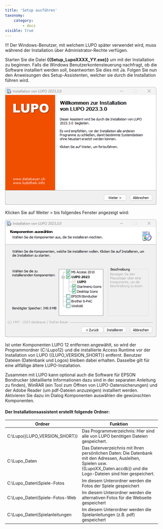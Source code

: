 ```yaml
---
title: 'Setup ausführen'
taxonomy:
    category:
        - docs
visible: true
---
```


!!! Der Windows-Benutzer, mit welchem LUPO später verwendet wird, muss während der Installation über Administrator-Rechte verfügen.

Starten Sie die Datei **{{Setup_LupoXXXX_YY.exe}}** um mit der Installation zu beginnen. Falls die Windows Benutzerkontensteuerung nachfragt, ob die Software installiert werden soll, beantworten Sie dies mit Ja. Folgen Sie nun den Anweisungen des Setup-Assistenten, welcher sie durch die Installation führen wird.

![Install](../../images/install-welcome.png)

Klicken Sie auf <span class="btn-lupo">Weiter ></span> bis folgendes Fenster angezeigt wird:

![Install](../../images/install-components.png)

Ist unter Komponenten LUPO 12 entfernen angewählt, so wird der Programmordner (C:\\Lupo12) und die installierte Access Runtime vor der Installation von LUPO {{LUPO_VERSION_SHORT}} entfernt. Benutzer Dateien (Datenbank und Logos) bleiben dabei erhalten. Dasselbe gilt für eine allfällige ältere LUPO-Installation.

Zusammen mit LUPO kann optional auch die Software für EPSON Bondrucker (detaillierte Informationen dazu sind in der separaten Anleitung zu finden), WinRAR (ein Tool zum Öffnen von LUPO-Datensicherungen) und der Adobe Reader (um pdf-Dateien anzuzeigen) installiert werden. Aktivieren Sie dazu im Dialog Komponenten auswählen die gewünschten Komponenten.

#### Der Installationsassistent erstellt folgende Ordner:

| Ordner | Funktion |
| ------ | ----------- |
|C:\Lupo{{LUPO_VERSION_SHORT}} | Das Programmverzeichnis: Hier sind alle von LUPO benötigen Dateien gespeichert. |
|C:\Lupo_Daten | Das Datenverzeichnis mit Ihren persönlichen Daten: Die Datenbank mit den Adressen, Ausleihen, Spielen usw. {{LupoXX_Daten.accdb}} und die Logo-Dateien sind hier gespeichert. |
|C:\Lupo_Daten\Spiele-Fotos | Im diesem Unterordner werden die Fotos der Spiele gespeichert |
|C:\Lupo_Daten\Spiele-Fotos-Web | Im diesem Unterordner werden die alternativen Fotos für die Webseite gespeichert |
|C:\Lupo_Daten\Spielanleitungen | Im diesem Unterordner werden die Spielanleitungen (z.B. pdf) gespeichert |



